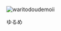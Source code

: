 ![waritodoudemoii](http://cdn-ak.f.st-hatena.com/images/fotolife/m/manjitalk/20091230/20091230204134.png)

ゆるめ
